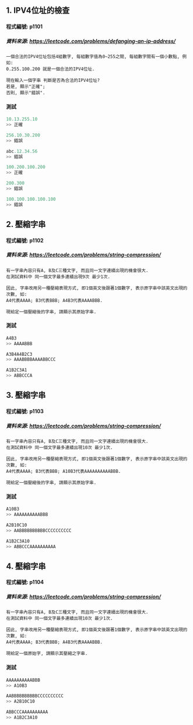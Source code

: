 ## 1. IPV4位址的檢查

#### 程式編號: p1101 <p/>

##### 資料來源: https://leetcode.com/problems/defanging-an-ip-address/
```
一個合法的IPV4位址包括4組數字, 每組數字值為0~255之間, 每組數字間有一個小數點, 例如:
0.255.100.200 就是一個合法的IPV4位址.

現在輸入一個字串 判斷是否為合法的IPV4位址?
若是, 顯示"正確";
否則, 顯示"錯誤".
```

#### 測試
``` python
10.13.255.10
>> 正確

256.10.30.200
>> 錯誤

abc.12.34.56
>> 錯誤

100.200.100.200
>> 正確

200.300
>> 錯誤

100.100.100.100.100
>> 錯誤
```


## 2. 壓縮字串

#### 程式編號: p1102 <p/>

##### 資料來源: https://leetcode.com/problems/string-compression/
```
有一字串內容只有A, B及C三種文字, 而且同一文字連續出現的機會很大.
在測試資料中 同一個文字最多連續出現9次 最少1次.

因此, 字串改用另一種壓縮表現方式, 即1個英文後跟著1個數字, 表示原字串中該英文出現的次數, 如:
A4代表AAAA; B3代表BBB; A4B3代表AAAABBB.

現給定一個壓縮後的字串, 請顯示其原始字串.
```

#### 測試
``` python
A4B3
>> AAAABBB

A3B4A4B2C3
>> AAABBBBAAAABBCCC

A1B2C3A1
>> ABBCCCA
```



## 3. 壓縮字串

#### 程式編號: p1103 <p/>

##### 資料來源: https://leetcode.com/problems/string-compression/
```
有一字串內容只有A, B及C三種文字, 而且同一文字連續出現的機會很大.
在測試資料中 同一個文字最多連續出現10次 最少1次.

因此, 字串改用另一種壓縮表現方式, 即1個英文後跟著1個數字, 表示原字串中該英文出現的次數, 如:
A4代表AAAA; B3代表BBB; A10B3代表AAAAAAAAAABBB.

現給定一個壓縮後的字串, 請顯示其原始字串.
```

#### 測試
``` python
A10B3
>> AAAAAAAAAABBB

A2B10C10
>> AABBBBBBBBBBCCCCCCCCCC

A1B2C3A10
>> ABBCCCAAAAAAAAAA
```


## 4. 壓縮字串

#### 程式編號: p1104 <p/>

##### 資料來源: https://leetcode.com/problems/string-compression/
```
有一字串內容只有A, B及C三種文字, 而且同一文字連續出現的機會很大.
在測試資料中 同一個文字最多連續出現10次 最少1次.

因此, 字串改用另一種壓縮表現方式, 即1個英文後跟著1個數字, 表示原字串中該英文出現的次數, 如:
A4代表AAAA; B3代表BBB; A4B3代表AAAABBB.

現給定一個原始字, 請顯示其壓縮之字串.
```

#### 測試
``` python
AAAAAAAAAABBB
>> A10B3

AABBBBBBBBBBCCCCCCCCCC
>> A2B10C10

ABBCCCAAAAAAAAAA
>> A1B2C3A10
```
